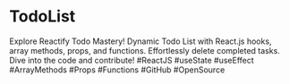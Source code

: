 # TodoList
Explore Reactify Todo Mastery! Dynamic Todo List with React.js hooks, array methods, props, and functions. Effortlessly delete completed tasks. Dive into the code and contribute! #ReactJS #useState #useEffect #ArrayMethods #Props #Functions #GitHub #OpenSource
